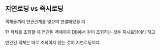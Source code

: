 ## 지연로딩 vs 즉시로딩

객체들끼리 연관관계를 맺으며 연결돼있을 때

한 객체를 조회할 때 연관된 객체까지 DB에서 같이 조회하는 것을 즉시로딩이라 하고

연관된 객체는 따로 조회하지 않는 것이 지연로딩이다.
